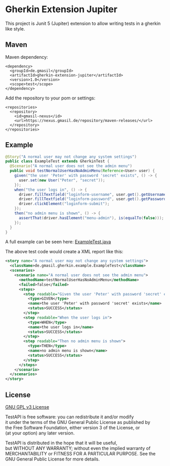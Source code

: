 # Gherkin Extension Jupiter
This project is Junit 5 (Jupiter) extension to allow writing tests in a gherkin like style.

## Maven
Maven dependency:

    <dependency>
      <groupId>de.gmasil</groupId>
      <artifactId>gherkin-extension-jupiter</artifactId>
      <version>1.0</version>
      <scope>test</scope>
    </dependency>

Add the repository to your pom or settings:

    <repositories>
      <repository>
        <id>gmasil-nexus</id>
        <url>https://nexus.gmasil.de/repository/maven-releases/</url>
      </repository>
    </repositories>

## Example

```java
@Story("A normal user may not change any system settings")
public class ExampleTest extends GherkinTest {
  @Scenario("A normal user does not see the admin menu")
  public void testNormalUserHasNoAdminMenu(Reference<User> user) {
    given("the user 'Peter' with password 'secret' exists", () -> {
      user.set(new User("Peter", "secret"));
    });
    when("the user logs in", () -> {
      driver.fillTextfield("loginform-username", user.get().getUsername());
      driver.fillTextfield("loginform-password", user.get().getPassword());
      driver.clickElement("loginform-submit");
    });
    then("no admin menu is shown", () -> {
      assertThat(driver.hasElement("menu-admin"), is(equalTo(false)));
    });
  }
}
```
A full example can be seen here: [ExampleTest.java](src/test/java/de/gmasil/gherkin/example/ExampleTest.java)

The above test code would create a XML report like this:

```xml
<story name="A normal user may not change any system settings">
  <className>de.gmasil.gherkin.example.ExampleTest</className>
  <scenarios>
    <scenario name="A normal user does not see the admin menu">
      <methodName>testNormalUserHasNoAdminMenu</methodName>
      <failed>false</failed>
      <steps>
        <step readable="Given the user 'Peter' with password 'secret' exists">
          <type>GIVEN</type>
          <name>the user 'Peter' with password 'secret' exists</name>
          <status>SUCCESS</status>
        </step>
        <step readable="When the user logs in">
          <type>WHEN</type>
          <name>the user logs in</name>
          <status>SUCCESS</status>
        </step>
        <step readable="Then no admin menu is shown">
          <type>THEN</type>
          <name>no admin menu is shown</name>
          <status>SUCCESS</status>
        </step>
      </steps>
    </scenario>
  </scenarios>
</story>
```

## License
[GNU GPL v3 License](LICENSE.md)  

TestAPI is free software: you can redistribute it and/or modify  
it under the terms of the GNU General Public License as published by  
the Free Software Foundation, either version 3 of the License, or  
(at your option) any later version.  

TestAPI is distributed in the hope that it will be useful,  
but WITHOUT ANY WARRANTY; without even the implied warranty of  
MERCHANTABILITY or FITNESS FOR A PARTICULAR PURPOSE.  See the  
GNU General Public License for more details.  
